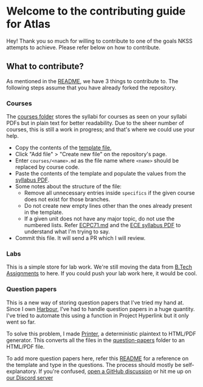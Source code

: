 # Welcome to the contributing guide for Atlas

Hey! Thank you so much for willing to contribute to one of the goals NKSS attempts to achieve. Please refer below on how to contribute.

## What to contribute?

As mentioned in the [README](./README.md), we have 3 things to contribute to. The following steps assume that you have already forked the repository.

### Courses

The [courses folder](./courses/) stores the syllabi for courses as seen on your syllabi PDFs but in plain text for better readability. Due to the sheer number of courses, this is still a work in progress; and that's where we could use your help.

- Copy the contents of the [template file](/courses/!%20TEMPLATE%20!.md),
- Click "Add file" > "Create new file" on the repository's page.
- Enter `courses/<name>.md` as the file name where `<name>` should be replaced by course code.
- Paste the contents of the template and populate the values from the [syllabus PDF](https://drive.google.com/drive/folders/1v7SuQj0RJJbz_r5xLSqj8feV6T8t9UT8).
- Some notes about the structure of the file:
  - Remove all unnecessary entries inside `specifics` if the given course does not exist for those branches.
  - Do not create new empty lines other than the ones already present in the template.
  - If a given unit does not have any major topic, do not use the numbered lists. Refer [ECPC71.md](/courses/ECPC71.md) and the [ECE syllabus PDF](https://drive.google.com/file/d/1IUDACGOHCO3h-vhx-G8ofwrD3LUfqTP-) to understand what I'm trying to say.
- Commit this file. It will send a PR which I will review.

### Labs

This is a simple store for lab work. We're still moving the data from [B.Tech Assignments](https://github.com/GetPsyched/B.Tech-Assignments) to here. If you could push your lab work here, it would be cool.

### Question papers

This is a new way of storing question papers that I've tried my hand at. Since I own [Harbour](https://drive.google.com/drive/folders/17wuToa6LFSnAAguKgaaiixEJJFP0muka), I've had to handle question papers in a huge quantity. I've tried to automate this using a function in Project Hyperlink but it only went so far.

To solve this problem, I made [Printer](https://github.com/GetPsyched/printer), a deterministic plaintext to HTML/PDF generator. This converts all the files in the [question-papers](./question-papers/) folder to an HTML/PDF file.

To add more question papers here, refer this [README](./question-papers/README.md) for a reference on the template and type in the questions. The process should mostly be self-explanatory. If you're confused, [open a GitHub discussion](https://github.com/nkss-dev/atlas/discussions/new?category=q-a) or hit me up on [our Discord server](https://discord.gg/3P3wg3Yahp)

